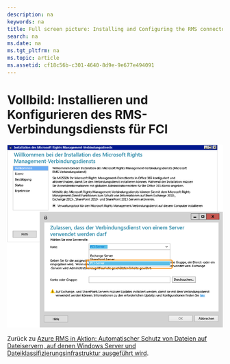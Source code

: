 ```yaml
---
description: na
keywords: na
title: Full screen picture: Installing and Configuring the RMS connector for FCI
search: na
ms.date: na
ms.tgt_pltfrm: na
ms.topic: article
ms.assetid: cf18c56b-c301-4640-8d9e-9e677e494091
---
```

# Vollbild: Installieren und Konfigurieren des RMS-Verbindungsdiensts f&#252;r FCI
![](../Image/AzRMS_FCI_Connector.png)

Zurück zu [Azure RMS in Aktion: Automatischer Schutz von Dateien auf Dateiservern, auf denen Windows Server und Dateiklassifizierungsinfrastruktur ausgeführt wird](http://technet.microsoft.com/library/jj585026.aspx).

